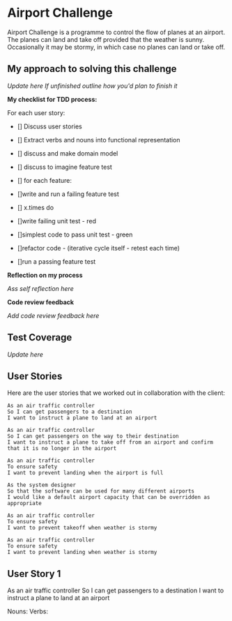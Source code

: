 # Airport Challenge

Airport Challenge is a programme to control the flow of planes at an airport. The planes can land and take off provided that the weather is sunny. Occasionally it may be stormy, in which case no planes can land or take off.  

## My approach to solving this challenge

*Update here*
*If unfinished outline how you'd plan to finish it*

**My checklist for TDD process:**

For each user story:
- [] Discuss user stories
- [] Extract verbs and nouns into functional representation
- [] discuss and make domain model
- [] discuss to imagine feature test

- [] for each feature:
- []write and run a failing feature test

- [] x.times do 
- []write failing unit test - red
- []simplest code to pass unit test - green
- []refactor code - (iterative cycle itself - retest each time)

- []run a passing feature test

**Reflection on my process**

*Ass self reflection here*

**Code review feedback**

*Add code review feedback here*

## Test Coverage

*Update here*

## User Stories 
Here are the user stories that we worked out in collaboration with the client:

```
As an air traffic controller 
So I can get passengers to a destination 
I want to instruct a plane to land at an airport

As an air traffic controller 
So I can get passengers on the way to their destination 
I want to instruct a plane to take off from an airport and confirm that it is no longer in the airport

As an air traffic controller 
To ensure safety 
I want to prevent landing when the airport is full 

As the system designer
So that the software can be used for many different airports
I would like a default airport capacity that can be overridden as appropriate

As an air traffic controller 
To ensure safety 
I want to prevent takeoff when weather is stormy 

As an air traffic controller 
To ensure safety 
I want to prevent landing when weather is stormy 
```

## User Story 1

As an air traffic controller 
So I can get passengers to a destination 
I want to instruct a plane to land at an airport

Nouns:
Verbs: 